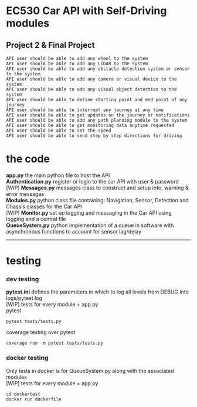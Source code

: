 # EC530 Car API with Self-Driving modules
## Project 2 & Final Project

```
API user should be able to add any wheel to the system
API user should be able to add any LiDAR to the system
API user should be able to add any obstacle detection system or sensor to the system
API user should be able to add any camera or visual device to the system
API user should be able to add any visual object detection to the system
API user should be able to define starting point and end point of any journey
API user should be able to interrupt any journey at any time
API user should be able to get updates on the journey or notifications
API user should be able to add any path planning module to the system
API user should be able to get monitoring data anytime requested
API user should be able to set the speed
API user should be able to send step by step directions for driving
```
# the code

**app.py** the main python file to host the API <br>
**Authentication.py** register or login to the car API with user & password <br>
[WIP] **Messages.py** messages class to construct and setup info, warning & error messages <br>
**Modules.py** python class file containing: Navigation, Sensor, Detection and Chassis classes for the Car API <br>
[WIP] **Monitor.py** set up logging and messaging in the Car API using logging and a central file <br>
**QueueSystem.py** python implementation of a queue in software with asynchronous functions to account for sensor lag/delay <br>
<hr>

# testing

### dev testing
**pytest.ini** defines the parameters in which to log all levels from DEBUG into logs/pytest.log <br> 
[WIP] tests for every module + app.py <br>
pytest
```
pytest tests/tests.py
```
coverage testing over pytest
```
coverage run -m pytest tests/tests.py
```
### docker testing
Only tests in docker is for QueueSystem.py along with the associated modules <br>
[WIP] tests for every module + app.py
```
cd dockertest
docker run dockerfile
```

